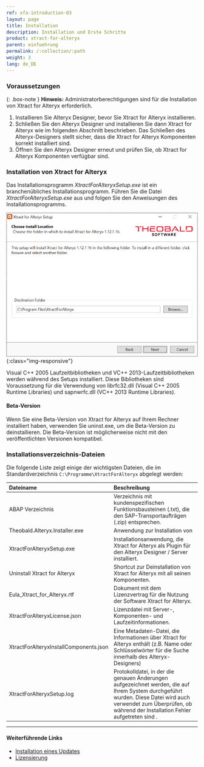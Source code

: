 ```yaml
---
ref: xfa-introduction-03
layout: page
title: Installation 
description: Installation und Erste Schritte
product: xtract-for-alteryx
parent: einfuehrung
permalink: /:collection/:path
weight: 3
lang: de_DE
---
```


### Voraussetzungen

{: .box-note }
**Hinweis:** Administratorberechtigungen sind für die Installation von Xtract for Alteryx erforderlich.

1. Installieren Sie Alteryx Designer, bevor Sie Xtract for Alteryx installieren.
2. Schließen Sie den Alteryx Designer und installieren Sie dann Xtract for Alteryx wie im folgenden Abschnitt beschrieben.
Das Schließen des Alteryx-Designers stellt sicher, dass die Xtract for Alteryx Komponenten korrekt installiert sind.
3. Öffnen Sie den Alteryx Designer erneut und prüfen Sie, ob Xtract for Alteryx Komponenten verfügbar sind.

### Installation von Xtract for Alteryx

Das Installationsprogramm *XtractForAlteryxSetup.exe* ist ein branchenübliches Installationsprogramm. Führen Sie die Datei *XtractForAlteryxSetup.exe* aus und folgen Sie den Anweisungen des Installationsprogramms.<br>

![Xtract for Alteryx Installation](/img/content/xfa/xfa_install.png){:class="img-responsive"}<br>


Visual C++ 2005 Laufzeitbibliotheken und VC++ 2013-Laufzeitbibliotheken werden während des Setups installiert. 
Diese Bibliotheken sind Voraussetzung für die Verwendung von librfc32.dll (Visual C++ 2005 Runtime Libraries) und sapnwrfc.dll (VC++ 2013 Runtime Libraries).

#### Beta-Version

Wenn Sie eine Beta-Version von Xtract for Alteryx auf Ihrem Rechner installiert haben, verwenden Sie uninst.exe, um die Beta-Version zu deinstallieren.
Die Beta-Version ist möglicherweise nicht mit den veröffentlichten Versionen kompatibel. 

### Installationsverzeichnis-Dateien
Die folgende Liste zeigt einige der wichtigsten Dateien, die im Standardverzeichnis `C:\Programme\XtractForAlteryx` abgelegt werden: <br>

|Dateiname | Beschreibung |
|:----|:---|
|ABAP Verzeichnis | Verzeichnis mit kundenspezifischen Funktionsbausteinen (.txt), die den SAP-Transportaufträgen (.zip) entsprechen.|
|Theobald.Alteryx.Installer.exe | Anwendung zur Installation von  |
|XtractForAlteryxSetup.exe | Installationsanwendung, die Xtract for Alteryx als Plugin für den Alteryx Designer / Server installiert. |
|Uninstall Xtract for Alteryx | Shortcut zur Deinstallation von Xtract for Alteryx mit all seinen Komponenten.|
|Eula_Xtract_for_Alteryx.rtf |Dokument mit dem Lizenzvertrag für die Nutzung der Software Xtract for Alteryx.  |
|XtractForAlteryxLicense.json| Lizenzdatei mit Server-, Komponenten- und Laufzeitinformationen.|
|XtractForAlteryxInstallComponents.json|  Eine Metadaten-Datei, die Informationen über Xtract for Alteryx enthält (z.B. Name oder Schlüsselwörter für die Suche innerhalb des Alteryx-Designers)|
|XtractForAlteryxSetup.log| Protokolldatei, in der die genauen Änderungen aufgezeichnet werden, die auf Ihrem System durchgeführt wurden. Diese Datei wird auch verwendet zum Überprüfen, ob während der Installation Fehler aufgetreten sind .|

****
#### Weiterführende Links
- [Installation eines Updates](./update)
- [Lizensierung](./lizensierung)
